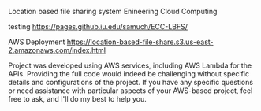 Location based file sharing system Enineering Cloud Computing

testing 
https://pages.github.iu.edu/samuch/ECC-LBFS/

AWS Deployment 
https://location-based-file-share.s3.us-east-2.amazonaws.com/index.html

Project was developed using AWS services, including AWS Lambda for the APIs. Providing the full code would indeed be challenging without specific details and configurations of the project. If you have any specific questions or need assistance with particular aspects of your AWS-based project, feel free to ask, and I'll do my best to help you.
